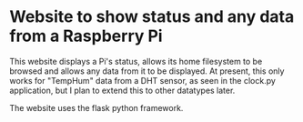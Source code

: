 # Website to show status and any data from a Raspberry Pi

This website displays a Pi's status, allows its home filesystem to be browsed and allows any data from it to be displayed. At present, this only works for "TempHum" data from a DHT sensor, as seen in the clock.py application, but I plan to extend this to other datatypes later.

The website uses the flask python framework.
